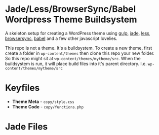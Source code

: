 # Jade/Less/BrowserSync/Babel Wordpress Theme Buildsystem

A skeleton setup for creating a WordPress theme using [gulp](http://gulpjs.com), [jade](http://jadelang), [less](http://lesscss.org), [browsersync](https://www.browsersync.io/), [babel](https://babeljs.io/) and a few other javascript lovelies. 

This repo is not a theme. It's a buildsystem. To create a new theme, first create a folder in `wp-content/themes` then clone this repo your new folder. So this repo might sit at `wp-content/themes/mytheme/src`. When the buildsystem is run, it will place build files into it's parent directory. I.e. `wp-content/themes/mytheme/src`

# Keyfiles

- __Theme Meta__ - `copy/style.css`
- __Theme Code__ - `copy/functions.php`

# Jade Files




